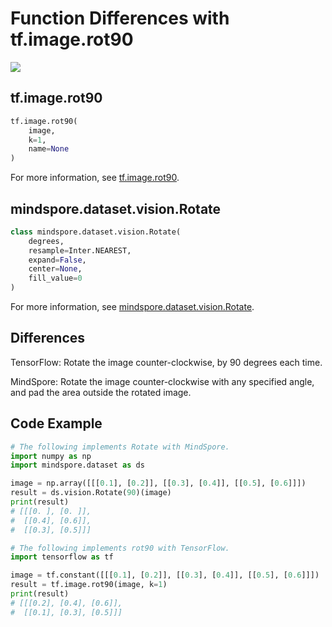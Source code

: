 # Function Differences with tf.image.rot90

<a href="https://gitee.com/mindspore/docs/blob/r1.8/docs/mindspore/source_en/note/api_mapping/tensorflow_diff/rot90.md" target="_blank"><img src="https://mindspore-website.obs.cn-north-4.myhuaweicloud.com/website-images/r1.8/resource/_static/logo_source_en.png"></a>

## tf.image.rot90

```python
tf.image.rot90(
    image,
    k=1,
    name=None
)
```

For more information, see [tf.image.rot90](https://www.tensorflow.org/versions/r1.15/api_docs/python/tf/image/rot90).

## mindspore.dataset.vision.Rotate

```python
class mindspore.dataset.vision.Rotate(
    degrees,
    resample=Inter.NEAREST,
    expand=False,
    center=None,
    fill_value=0
)
```

For more information, see [mindspore.dataset.vision.Rotate](https://mindspore.cn/docs/en/r1.8/api_python/dataset_vision/mindspore.dataset.vision.Rotate.html#mindspore.dataset.vision.Rotate).

## Differences

TensorFlow: Rotate the image counter-clockwise, by 90 degrees each time.

MindSpore: Rotate the image counter-clockwise with any specified angle, and pad the area outside the rotated image.

## Code Example

```python
# The following implements Rotate with MindSpore.
import numpy as np
import mindspore.dataset as ds

image = np.array([[[0.1], [0.2]], [[0.3], [0.4]], [[0.5], [0.6]]])
result = ds.vision.Rotate(90)(image)
print(result)
# [[[0. ], [0. ]],
#  [[0.4], [0.6]],
#  [[0.3], [0.5]]]

# The following implements rot90 with TensorFlow.
import tensorflow as tf

image = tf.constant([[[0.1], [0.2]], [[0.3], [0.4]], [[0.5], [0.6]]])
result = tf.image.rot90(image, k=1)
print(result)
# [[[0.2], [0.4], [0.6]],
#  [[0.1], [0.3], [0.5]]]
```
